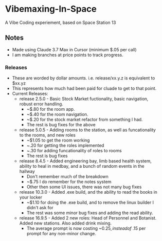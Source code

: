 # Vibemaxing-In-Space
A Vibe Coding experiement, based on Space Station 13

## Notes
* Made using Claude 3.7 Max in Cursor (minimum $.05 per call)
* I am making branches at price points to track progress.

### Releases
* These are worded by dollar amounts. i.e. release/xx.y.z is equivalent to $xx.yz 
* This represents how much had been paid for cluade to get to that point. 
* Current Releases:
  * release 2.5.0 - Basic Stock Market fuctionality, basic navigation, robust error handling.
    * ~$.80 for the room app.
    * ~$.40 for the room navigation.
    * ~$.20 for the stock market refactor from something I had.
    * The rest is bug fixes for the above
  * release 5.0.5 - Adding rooms to the station, as well as funcationality to the rooms, and new roles
    * ~$1.05 to get the room working
    * ~.20 for getting the roles implemented
    * ~.30 for adding funcationality of roles to rooms
    * The rest is bug fixes
  * release 8.4.5 - Added engineering bay, limb based health system, ability to heal in medbay, and a bunch of random events in the hallway
    * Don't remember much of the breakdown
    * ~$.75 I do remember for the notes system
    * Other then some UI issues, there was not many bug fixes
  * release 10.3.0 - Added .exe build, and the ability to read the books in your locker
    * ~$1.10 for doing the .exe build, and to remove the linux builder I didn't ask for
    * The rest was some minor bug fixes and adding the read ability.
  * release 16.9.5 - Added 2 new roles: Head of Personnel and Botanist. Added new stations. Also added drink mixing. 
    * The average prompt is now costing ~$0.25, instead of ~$.15 per prompt for any non-minor change.   
